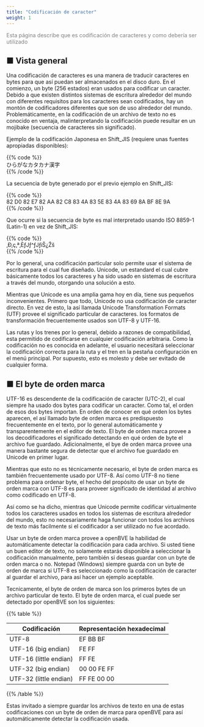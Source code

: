 ```yaml
---
title: "Codificación de caracter"
weight: 1
---
```


<font color="Gray">Esta página describe que es codificación de caracteres y como debería ser utilizado</font>

■ Vista general
------

Una codificación de caracteres es una manera de traducir caracteres en bytes para que así puedan ser almacenados en el disco duro. En el comienzo, un byte (256 estados) eran usados para codificar un caracter. Debido a que existen distintos sistemas de escritura alrededor del mundo con diferentes requisitos para los caracteres sean codificados, hay un montón de codificadores diferentes que son de uso alrededor del mundo. Problemáticamente, en la codificación de un archivo de texto no es conocido en ventaja, malinterpretando la codificación puede resultar en un mojibake (secuencia de caracteres sin significado).

Ejemplo de la codificación Japonesa en Shift_JIS (requiere unas fuentes apropiadas disponibles):

{{% code %}}  
ひらがなカタカナ漢字  
{{% /code %}}

La secuencia de byte generado por el previo ejemplo en Shift_JIS:

{{% code %}}  
82 D0 82 E7 82 AA 82 C8 83 4A 83 5E 83 4A 83 69 8A BF 8E 9A  
{{% /code %}}

Que ocurre si la secuencia de byte es mal interpretado usando ISO 8859-1  (Latin-1) en vez de Shift_JIS:

{{% code %}}  
‚Ð‚ç‚ª‚ÈƒJƒ^ƒJƒiŠ¿Žš  
{{% /code %}}

Por lo general, una codificación particular solo permite usar el sistema de escritura para el cual fue diseñado. Unicode, un estandard el cual cubre básicamente todos los caracteres y ha sido usado en sistemas de escritura a través del mundo, otorgando una solución a esto.

Mientras que Unicode es una amplia gama hoy en día, tiene sus pequeños inconvenientes. Primero que todo, Unicode no usa codificación de caracter directo. En vez de esto, la así llamada Unicode Transformation Formats (UTF) provee el significado particular de caracteres. los formatos de transformación frecuentemente usados son UTF-8 y UTF-16.

Las rutas y los trenes por lo general, debido a razones de compatibilidad, esta permitido de codificarse en cualquier codificación arbitraria. Como la codificación no es conocida en adelante, el usuario necesitará seleccionar la codificación correcta para la ruta y el tren en la pestaña configuración en el menú principal. Por supuesto, esto es molesto y debe ser evitado de cualquier forma.

## ■ El byte de orden marca

UTF-16 es descendente de la codificación de caracter (UTC-2), el cual siempre ha usado dos bytes para codificar un caracter. Como tal, el orden de esos dos bytes importan. En orden de conocer en qué orden los bytes aparecen, el así llamado byte de orden marca es predispuesto frecuentemente en el texto, por lo general automáticamente y transparentemente en el editor de texto. El byte de orden marca provee a los decodificadores el significado detectando en qué orden de byte el archivo fue guardado. Adicionalmente, el bye de orden marca provee una manera bastante segura de detectar que el archivo fue guardado en Unicode en primer lugar.

Mientras que esto no es técnicamente necesario, el byte de orden marca es también frecuentemente usado por UTF-8. Así como UTF-8 no tiene problema para ordenar byte, el hecho del propósito de usar un byte de orden marca con UTF-8 es para proveer significado de identidad al archivo como codificado en UTF-8.

Así como se ha dicho, mientras que Unicode permite codificar virtualmente todos los caracteres usados en todos los sistemas de escritura alrededor del mundo, esto no necesariamente haga funcionar con todos los archivos de texto más facilmente si el codificador a ser utilizado no fue acordado.

Usar un byte de orden marca provee a openBVE la habilidad de automáticamente detectar la codificación para cada archivo. Si usted tiene un buen editor de texto, no solamente estarás disponible a seleccionar la codificación manualmente, pero también si deseas guardar con un byte de orden marca o no. Notepad (Windows) siempre guarda con un byte de orden de marca si UTF-8 es seleccionado como la codificación de caracter al guardar el archivo, para así hacer un ejemplo aceptable.

Tecnicamente, el byte de orden de marca son los primeros bytes de un archivo particular de texto. El byte de orden marca, el cual puede ser detectado por openBVE son los siguientes:

{{% table %}}

| Codificación               | Representación hexadecimal |
| ---------------------- | -------------------------- |
| UTF-8                  | EF BB BF                   |
| UTF-16 (big endian)    | FE FF                      |
| UTF-16 (little endian) | FF FE                      |
| UTF-32 (big endian)    | 00 00 FE FF                |
| UTF-32 (little endian) | FF FE 00 00                |

{{% /table %}}

Estas invitado a siempre guardar los archivos de texto en una de estas codificaciones con un byte de orden de marca para openBVE para así automáticamente detectar la codificación usada.